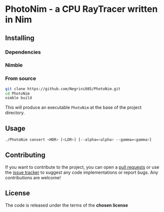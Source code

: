 # PhotoNim - a CPU RayTracer written in Nim

## Installing
### Dependencies

### Nimble

### From source
```bash
git clone https://github.com/Negrini085/PhotoNim.git
cd PhotoNim
nimble build
```
This will produce an executable `PhotoNim` at the base of the project directory.

## Usage
```bash
./PhotoNim convert <HDR> [<LDR>] [--alpha=<alpha> --gamma=<gamma>]
```
## Contributing
If you want to contribute to the project, you can open a [pull requests](https://github.com/Negrini085/PhotoNim/pulls) or use the [issue tracker](https://github.com/Negrini085/PhotoNim/issues/) to suggest any code implementations or report bugs. 
Any contributions are welcome! 

## License
The code is released under the terms of the **chosen license**